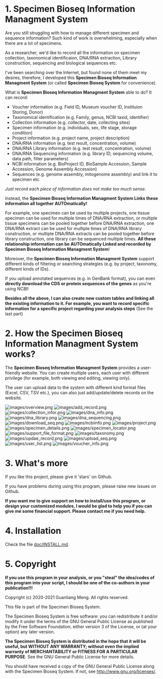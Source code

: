 # 1. Specimen Bioseq Information Managment System

Are you still struggling with how to manage different specimen and sequence information?
Such kind of work is overwhelming, especially when there are a lot of specimens.

As a researcher, we'd like to record all the information on specimen collection,
taxonomical identificaion, DNA/RNA extraction, Library construction, sequencing
and biological sequences etc.

I've been searching over the Internet, but found none of them meet my desires,
therefore, I developed this **Specimen Bioseq Information Managment System** (or called **Specimen Bioseq System** for convenience).

What is **Specimen Bioseq Information Managment System** able to do?
It can record:

* Voucher information (e.g. Field ID, Museum voucher ID, Instituion Storing, Donor)
* Taxonomical identification (e.g. Family, genus, NCBI taxid, identifier)
* Collection information (e.g. collector, date, collecting sites)
* Specimen information (e.g. individuals, sex, life stage, storage condition)
* Project information (e.g. project name, project description)
* DNA/RNA information (e.g. test result, concentration, volume)
* DNA/RNA Library information (e.g. test result, concentration, volume)
* DNA/RNA Sequencing information (e.g. library ID, sequencing volume, data path, filter parameters)
* NCBI information (e.g. BioProject ID, BioSample Accession, Sample Accession, Genome Assembly Accession)
* Sequences (e.g. genome assembly, mitogenome assembly) and link it to specimen etc


*Just record each piece of information does not make too much sense.*

Instead, the **Specimen Bioseq Information Managment System Links these information all together AUTOmatically!**



For example,
one specimen can be used by multiple projects,
one tissue specimen can be used for multiple times of DNA/RNA extraction,
or multiple tissue specimens can be pooled together before DNA/RNA extraction,
one DNA/RNA extract can be used for multiple times of DNA/RNA library construction,
or multiple DNA/RNA extracts can be pooled together before library construction,
one library can be sequenced multiple times. **All these relationship information can be AUTOmatically Linked and recorded by Specimen Bioseq Information Managment System**!

Moreover, the **Specimen Bioseq Information Managment System** support different
kinds of filtering or searching strategies (e.g. by project, taxonomy, different kinds of IDs).


If you upload annotated sequences (e.g. in GenBank format), you can even **directly download the CDS or protein sequences of the genes** as you're using NCBI!


**Besides all the above, I can also create new custom tables and linking all the existing information to it. For example, you want to record specific information for a specific project regarding your analysis steps** (See the last part)


# 2. How the Specimen Bioseq Information Managment System works?

The **Specimen Bioseq Information Managment System** provides a user-friendly website. You can create multiple users, each user with different privilege (for example, both viewing and editing, viewing only).

The user can upload data to the system with different kind format files (Excel, CSV, TSV etc.), you can also just add/update/delete records on the website.

![images/overview.png](images/overview.png)
![images/add_record.png](images/add_record.png)
![images/collection_infor.png](images/collection_infor.png)
![images/dna_info.png](images/dna_info.png)
![images/dna_library.png](images/dna_library.png)
![images/dna_sequencing.png](images/dna_sequencing.png)
![images/download_seq.png](images/download_seq.png)
![images/ncbiinfo.png](images/ncbiinfo.png)
![images/project.png](images/project.png)
![images/specimen_details.png](images/specimen_details.png)
![images/specimen_locator.png](images/specimen_locator.png)
![images/support_file_format.png](images/support_file_format.png)
![images/taxonomy.png](images/taxonomy.png)
![images/updae_record.png](images/updae_record.png)
![images/upload_seq.png](images/upload_seq.png)
![images/user_list.png](images/user_list.png)
![images/voucher_info.png](images/voucher_info.png)


# 3. What's more

If you like this project, please give it 'stars' on Github.

If you have problems during using this program, please raise new issues on Github.


**If you want me to give support on how to install/use this program, or design your
customized modules, I would be glad to help you if you can give me
some financial support. Please contact me if you need help.**


# 4. Installation

Check the file [doc/INSTALL.md](doc/INSTALL.md).


# 5. Copyright

**If you use this program in your analysis, or you "steal" the idea/codes of this program into your script, I should be one of the co-authors in your publication!!!**

Copyright (c) 2020-2021 Guanliang Meng. All rights reserved.

This file is part of the Specimen Bioseq System.

The Specimen Bioseq System is free software: you can redistribute it and/or
modify it under the terms of the GNU General Public License as published by
the Free Software Foundation, either version 3 of the License, or (at your
option) any later version.

**The Specimen Bioseq System is distributed in the hope that it will be
useful, but WITHOUT ANY WARRANTY; without even the implied warranty of
MERCHANTABILITY or FITNESS FOR A PARTICULAR PURPOSE**.  See the
GNU General Public License for more details.

You should have received a copy of the GNU General Public License along with
the Specimen Bioseq System. If not, see <http://www.gnu.org/licenses/>.
